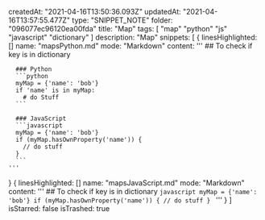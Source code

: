createdAt: "2021-04-16T13:50:36.093Z"
updatedAt: "2021-04-16T13:57:55.477Z"
type: "SNIPPET_NOTE"
folder: "096077ec96120ea00fda"
title: "Map"
tags: [
  "map"
  "python"
  "js"
  "javascript"
  "dictionary"
]
description: "Map"
snippets: [
  {
    linesHighlighted: []
    name: "mapsPython.md"
    mode: "Markdown"
    content: '''
      ## To check if key is in dictionary
      
      ### Python
      ```python
      myMap = {'name': 'bob'}
      if 'name' is in myMap:
        # do Stuff
      ```
      
      ### JavaScript
      ```javascript
      myMap = {'name': 'bob'}
      if (myMap.hasOwnProperty('name')) {
        // do stuff
      }
      ```
    '''
  }
  {
    linesHighlighted: []
    name: "mapsJavaScript.md"
    mode: "Markdown"
    content: '''
      ## To check if key is in dictionary
      ```javascript
      myMap = {'name': 'bob'}
      if (myMap.hasOwnProperty('name')) {
        // do stuff
      }
      ```
    '''
  }
]
isStarred: false
isTrashed: true
